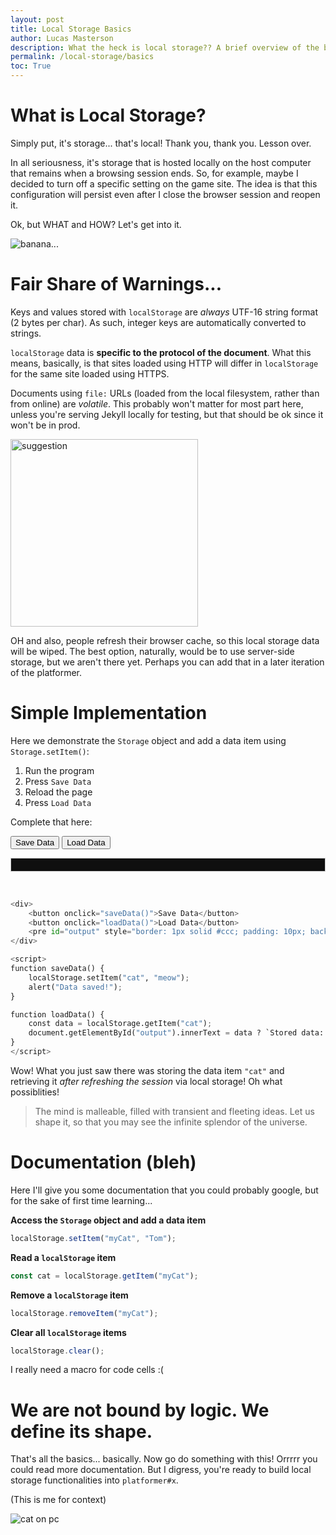 ```yaml
---
layout: post
title: Local Storage Basics
author: Lucas Masterson
description: What the heck is local storage?? A brief overview of the basics.
permalink: /local-storage/basics
toc: True
---
```


# What is Local Storage?

Simply put, it's storage... that's local! Thank you, thank you. Lesson over.

In all seriousness, it's storage that is hosted locally on the host computer that remains when a browsing session ends. So, for example, maybe I decided to turn off a specific setting on the game site. The idea is that this configuration will persist even after I close the browser session and reopen it.

Ok, but WHAT and HOW? Let's get into it.

![banana...](https://media1.tenor.com/m/nZjB4sgIeHoAAAAd/d2-destiny-2.gif)

# Fair Share of Warnings...

Keys and values stored with `localStorage` are *always* UTF-16 string format (2 bytes per char). As such, integer keys are automatically converted to strings.

`localStorage` data is **specific to the protocol of the document**. What this means, basically, is that sites loaded using HTTP will differ in `localStorage` for the same site loaded using HTTPS.

Documents using `file:` URLs (loaded from the local filesystem, rather than from online) are *volatile*. This probably won't matter for most part here, unless you're serving Jekyll locally for testing, but that should be ok since it won't be in prod.

<img src="https://i.ytimg.com/vi/Q1sroG_iGnc/maxresdefault.jpg" alt="suggestion" width="300">

OH and also, people refresh their browser cache, so this local storage data will be wiped. The best option, naturally, would be to use server-side storage, but we aren't there yet. Perhaps you can add that in a later iteration of the platformer.

# Simple Implementation

Here we demonstrate the `Storage` object and add a data item using `Storage.setItem()`:

1. Run the program
2. Press `Save Data`
3. Reload the page
4. Press `Load Data`

Complete that here:

<div>
    <button onclick="saveData()">Save Data</button>
    <button onclick="loadData()">Load Data</button>
    <pre id="output" style="border: 1px solid #ccc; padding: 10px; background-color:rgb(15, 15, 15);"></pre>
</div>

<script>
function saveData() {
    localStorage.setItem("cat", "meow");
    alert("Data saved!");
}

function loadData() {
    const data = localStorage.getItem("cat");
    document.getElementById("output").innerText = data ? `Stored data: ${data}` : "No data found";
}
</script>


<br>


```python
<div>
    <button onclick="saveData()">Save Data</button>
    <button onclick="loadData()">Load Data</button>
    <pre id="output" style="border: 1px solid #ccc; padding: 10px; background-color:rgb(15, 15, 15);"></pre>
</div>

<script>
function saveData() {
    localStorage.setItem("cat", "meow");
    alert("Data saved!");
}

function loadData() {
    const data = localStorage.getItem("cat");
    document.getElementById("output").innerText = data ? `Stored data: ${data}` : "No data found";
}
</script>
```

Wow! What you just saw there was storing the data item `"cat"` and retrieving it *after refreshing the session* via local storage! Oh what possiblities!

> The mind is malleable, filled with transient and fleeting ideas. Let us shape it, so that you may see the infinite splendor of the universe.

# Documentation (bleh)

Here I'll give you some documentation that you could probably google, but for the sake of first time learning...

**Access the `Storage` object and add a data item**
```js
localStorage.setItem("myCat", "Tom");
```

**Read a `localStorage` item**
```js
const cat = localStorage.getItem("myCat");
```

**Remove a `localStorage` item**
```js
localStorage.removeItem("myCat");
```

**Clear all `localStorage` items**
```js
localStorage.clear();
```

I really need a macro for code cells :(

# We are not bound by logic. We define its shape.

That's all the basics... basically. Now go do something with this! Orrrrr you could read more documentation. But I digress, you're ready to build local storage functionalities into `platformer#x`.

(This is me for context)

![cat on pc](https://media1.tenor.com/m/XPRG-4ujVMIAAAAd/cat-work-in-progress.gif)
